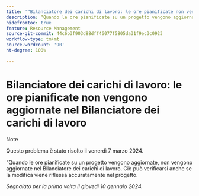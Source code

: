 ```yaml
---
title: '“Bilanciatore dei carichi di lavoro: le ore pianificate non vengono aggiornate nel Bilanciatore dei carichi di lavoro”'
description: “Quando le ore pianificate su un progetto vengono aggiornate, non vengono aggiornate nel Bilanciatore dei carichi di lavoro. Ciò può verificarsi anche se la modifica viene riflessa accuratamente nel progetto.”
hidefromtoc: true
feature: Resource Management
source-git-commit: 44c6b3f903d88dff46077f5805da31f9ec3c0923
workflow-type: tm+mt
source-wordcount: '90'
ht-degree: 100%

---
```



# Bilanciatore dei carichi di lavoro: le ore pianificate non vengono aggiornate nel Bilanciatore dei carichi di lavoro

>[!NOTE]
>
>Questo problema è stato risolto il venerdì 7 marzo 2024.

“Quando le ore pianificate su un progetto vengono aggiornate, non vengono aggiornate nel Bilanciatore dei carichi di lavoro. Ciò può verificarsi anche se la modifica viene riflessa accuratamente nel progetto.

_Segnalato per la prima volta il giovedì 10 gennaio 2024._
